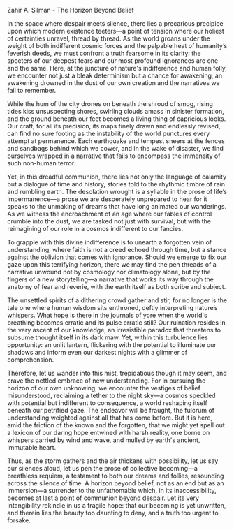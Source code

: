 Zahir A. Silman - The Horizon Beyond Belief

In the space where despair meets silence, there lies a precarious precipice upon which modern existence teeters—a point of tension where our holiest of certainties unravel, thread by thread. As the world groans under the weight of both indifferent cosmic forces and the palpable heat of humanity’s feverish deeds, we must confront a truth fearsome in its clarity: the specters of our deepest fears and our most profound ignorances are one and the same. Here, at the juncture of nature's indifference and human folly, we encounter not just a bleak determinism but a chance for awakening, an awakening drowned in the dust of our own creation and the narratives we fail to remember. 

While the hum of the city drones on beneath the shroud of smog, rising tides kiss unsuspecting shores, swirling clouds amass in sinister formation, and the ground beneath our feet becomes a living thing of capricious looks. Our craft, for all its precision, its maps finely drawn and endlessly revised, can find no sure footing as the instability of the world punctures every attempt at permanence. Each earthquake and tempest sneers at the fences and sandbags behind which we cower, and in the wake of disaster, we find ourselves wrapped in a narrative that fails to encompass the immensity of such non-human terror.

Yet, in this dreadful communion, there lies not only the language of calamity but a dialogue of time and history, stories told to the rhythmic timbre of rain and rumbling earth. The desolation wrought is a syllable in the prose of life’s impermanence—a prose we are desperately unprepared to hear for it speaks to the unmaking of dreams that have long animated our wanderings. As we witness the encroachment of an age where our fables of control crumble into the dust, we are tasked not just with survival, but with the reimagining of our role in a cosmos indifferent to our fancies.

To grapple with this divine indifference is to unearth a forgotten vein of understanding, where faith is not a creed echoed through time, but a stance against the oblivion that comes with ignorance. Should we emerge to fix our gaze upon this terrifying horizon, there we may find the pen threads of a narrative unwound not by cosmology nor climatology alone, but by the fingers of a new storytelling—a narrative that works its way through the anatomy of fear and reverie, with the earth itself as both scribe and subject. 

The unsettled spirits of a dithering crowd gather and stir, for no longer is the tale one where human wisdom sits enthroned, deftly interpreting nature’s whispers. What hope is there in the journals of yore when the world's breathing becomes erratic and its pulse erratic still? Our ruination resides in the very ascent of our knowledge, an irresistible paradox that threatens to subsume thought itself in its dark maw. Yet, within this turbulence lies opportunity: an unlit lantern, flickering with the potential to illuminate our shadows and inform even our darkest nights with a glimmer of comprehension.

Therefore, let us wander into this mist, trepidatious though it may seem, and crave the nettled embrace of new understanding. For in pursuing the horizon of our own unknowing, we encounter the vestiges of belief misunderstood, reclaiming a tether to the night sky—a cosmos speckled with potential but indifferent to consequence, a world reshaping itself beneath our petrified gaze. The endeavor will be fraught, the fulcrum of understanding weighted against all that has come before. But it is here, amid the friction of the known and the forgotten, that we might yet spell out a lexicon of our daring hope entwined with harsh reality, one borne on whispers carried by wind and wave, and mulled by earth's ancient, immutable heart.

Thus, as the storm gathers and the air thickens with possibility, let us say our silences aloud, let us pen the prose of collective becoming—a breathless requiem, a testament to both our dreams and follies, resounding across the silence of time. A horizon beyond belief, not as an end but as an immersion—a surrender to the unfathomable which, in its inaccessibility, becomes at last a point of communion beyond despair. Let its very intangibility rekindle in us a fragile hope: that our becoming is yet unwritten, and therein lies the beauty too daunting to deny, and a truth too urgent to forsake.